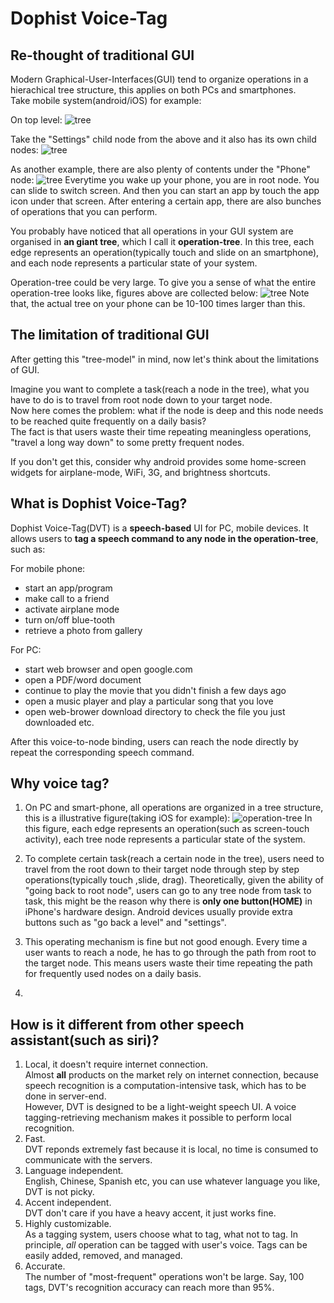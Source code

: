 Dophist Voice-Tag
===
Re-thought of traditional GUI
---
Modern Graphical-User-Interfaces(GUI) tend to organize operations in a hierachical tree structure, this applies on both PCs and smartphones.  
Take mobile system(android/iOS) for example:

On top level:
![tree](https://raw.github.com/dophist/launcher/master/misc/toptree.png)

Take the "Settings" child node from the above and it also has its own child nodes:
![tree](https://raw.github.com/dophist/launcher/master/misc/midtree1.png)

As another example, there are also plenty of contents under the "Phone" node:
![tree](https://raw.github.com/dophist/launcher/master/misc/midtree2.png)
Everytime you wake up your phone, you are in root node.  You can slide to switch screen.  And then you can start an app by touch the app icon under that screen.  After entering a certain app, there are also bunches of operations that you can perform.  

You probably have noticed that all operations in your GUI system are organised in __an giant tree__, which I call it __operation-tree__. In this tree, each edge represents an operation(typically touch and slide on an smartphone), and each node represents a particular state of your system.

Operation-tree could be very large. 
To give you a sense of what the entire operation-tree looks like, figures above are collected below:
![tree](https://raw.github.com/dophist/launcher/master/misc/bigtree.png)
Note that, the actual tree on your phone can be 10-100 times larger than this.

The limitation of traditional GUI
---
After getting this "tree-model" in mind, now let's think about the limitations of GUI.

Imagine you want to complete a task(reach a node in the tree), what you have to do is to travel from root node down to your target node.  
Now here comes the problem: what if the node is deep and this node needs to be reached quite frequently on a daily basis?  
The fact is that users waste their time repeating meaningless operations, "travel a long way down" to some pretty frequent nodes.

If you don't get this, consider why android provides some home-screen widgets for airplane-mode, WiFi, 3G, and brightness shortcuts.

What is Dophist Voice-Tag?
---
Dophist Voice-Tag(DVT) is a __speech-based__ UI for PC, mobile devices. It allows users to __tag a speech command to any node in the operation-tree__, such as:

For mobile phone:
* start an app/program
* make call to a friend
* activate airplane mode
* turn on/off blue-tooth
* retrieve a photo from gallery

For PC:
* start web browser and open google.com
* open a PDF/word document
* continue to play the movie that you didn't finish a few days ago
* open a music player and play a particular song that you love
* open web-brower download directory to check the file you just downloaded
etc.

After this voice-to-node binding, users can reach the node directly by repeat the corresponding speech command.

Why voice tag?
---
1. On PC and smart-phone, all operations are organized in a tree structure, this is a illustrative figure(taking iOS for example):
![operation-tree](https://raw.github.com/dophist/launcher/master/misc/tree.png)
In this figure, each edge represents an operation(such as screen-touch activity), each tree node represents a particular state of the system.

2. To complete certain task(reach a certain node in the tree), users need to travel from the root down to their target node through step by step operations(typically touch ,slide, drag).  Theoretically, given the ability of "going back to root node", users can go to any tree node from task to task, this might be the reason why there is __only one button(HOME)__ in iPhone's hardware design.  Android devices usually provide extra buttons such as "go back a level" and "settings".

3. This operating mechanism is fine but not good enough. Every time a user wants to reach a node, he has to go through the path from root to the target node.  This means users waste their time repeating the path for frequently used nodes on a daily basis.

4. 

How is it different from other speech assistant(such as siri)?
---
1. Local, it doesn't require internet connection.  
    Almost __all__ products on the market rely on internet connection, because speech recognition is a computation-intensive task, which has to be done in server-end.  
    However, DVT is designed to be a light-weight speech UI.  A voice tagging-retrieving mechanism makes it possible to perform local recognition.
2. Fast.  
    DVT reponds extremely fast because it is local, no time is consumed to communicate with the servers.
3. Language independent.  
    English, Chinese, Spanish etc, you can use whatever language you like, DVT is not picky.
4. Accent independent.  
    DVT don't care if you have a heavy accent, it just works fine.
5. Highly customizable.  
    As a tagging system, users choose what to tag, what not to tag.  In principle, *all* operation can be tagged with user's voice.  Tags can be easily added, removed, and managed.
6. Accurate.  
    The number of "most-frequent" operations won't be large.  Say, 100 tags, DVT's recognition accuracy can reach more than 95%.
